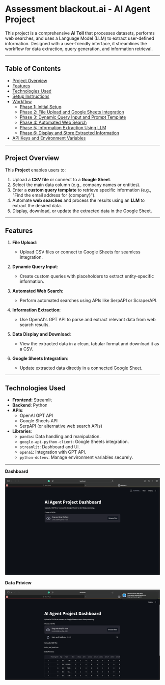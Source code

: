 # **Assessment blackout.ai - AI Agent Project‬**

This project is a comprehensive **AI Toll** that processes datasets, performs web searches, and uses a Language Model (LLM) to extract user-defined information. Designed with a user-friendly interface, it streamlines the workflow for data extraction, query generation, and information retrieval. 

---

## **Table of Contents**

- [Project Overview](#project-overview)
- [Features](#features)
- [Technologies Used](#technologies-used)
- [Setup Instructions](#setup-instructions)
- [Workflow](#workflow)
  - [Phase 1: Initial Setup](#phase-1-initial-setup)
  - [Phase 2: File Upload and Google Sheets Integration](#phase-2-file-upload-and-google-sheets-integration)
  - [Phase 3: Dynamic Query Input and Prompt Template](#phase-3-dynamic-query-input-and-prompt-template)
  - [Phase 4: Automated Web Search](#phase-4-automated-web-search)
  - [Phase 5: Information Extraction Using LLM](#phase-5-information-extraction-using-llm)
  - [Phase 6: Display and Store Extracted Information](#phase-6-display-and-store-extracted-information)
- [API Keys and Environment Variables](#api-keys-and-environment-variables)


---

## **Project Overview**

This **Project** enables users to:
1. Upload a **CSV file** or connect to a **Google Sheet**.
2. Select the main data column (e.g., company names or entities).
3. Enter a **custom query template** to retrieve specific information (e.g., "Find the email address for {company}").
4. Automate **web searches** and process the results using an **LLM** to extract the desired data.
5. Display, download, or update the extracted data in the Google Sheet.

---

## **Features**

1. **File Upload**:
   - Upload CSV files or connect to Google Sheets for seamless integration.

2. **Dynamic Query Input**:
   - Create custom queries with placeholders to extract entity-specific information.

3. **Automated Web Search**:
   - Perform automated searches using APIs like SerpAPI or ScraperAPI.

4. **Information Extraction**:
   - Use OpenAI's GPT API to parse and extract relevant data from web search results.

5. **Data Display and Download**:
   - View the extracted data in a clean, tabular format and download it as a CSV.

6. **Google Sheets Integration**:
   - Update extracted data directly in a connected Google Sheet.

---

## **Technologies Used**

- **Frontend**: Streamlit
- **Backend**: Python
- **APIs**:
  - OpenAI GPT API
  - Google Sheets API
  - SerpAPI (or alternative web search APIs)
- **Libraries**:
  - `pandas`: Data handling and manipulation.
  - `google-api-python-client`: Google Sheets integration.
  - `streamlit`: Dashboard and UI.
  - `openai`: Integration with GPT API.
  - `python-dotenv`: Manage environment variables securely.

---


**Dashboard**

![image alt](https://github.com/vermayuvraj/assessment_blackOut.ai/blob/bdcceb1efb97b785b6c9a89c8977211023bd47db/2.jpg)

**Data Priview**

![image alt](https://github.com/vermayuvraj/assessment_blackOut.ai/blob/bdcceb1efb97b785b6c9a89c8977211023bd47db/1.jpg)

